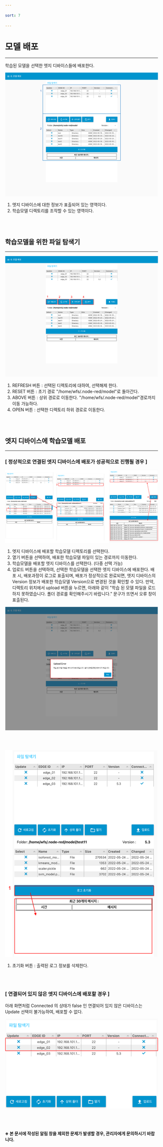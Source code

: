 ```yaml
---

sort: 7

---
```




# 모델 배포

---

학습된 모델을 선택한 엣지 디바이스들에 배포한다.<br/>

![main](images/8.1.main.png)

1. 엣지 디바이스에 대한 정보가 표출되어 있는 영역이다.
2. 학습모델 디렉토리를 조작할 수 있는 영역이다.

<br/><br/>

## 학습모델을 위한 파일 탐색기

---

![directory_button](images/8.2.directory_button.png)
1. REFRESH 버튼 : 선택된 디렉토리에 대하여, 선택해제 한다. 
2. RESET 버튼 : 초기 경로 "/home/wfs/.node-red/model"로 돌아간다.
3. ABOVE 버튼 : 상위 경로로 이동한다. "/home/wfs/.node-red/model"경로까지 이동 가능하다. 
4. OPEN 버튼 : 선택한 디렉토리 하위 경로로 이동한다.

<br/><br/>

## 엣지 디바이스에 학습모델 배포

---

### [ 정상적으로 연결된 엣지 디바이스에 배포가 성공적으로 진행될 경우 ]

![distribution](images/8.3.distribution.png)

1. 엣지 디바이스에 배포할 학습모델 디렉토리를 선택한다.
2. 열기 버튼을 선택하여, 배포한 학습모델 파일이 있는 경로까지 이동한다. 
3. 학습모델을 배포할 엣지 디바이스를 선택한다. (다중 선택 가능)
4. 업로드 버튼을 선택하여, 선택한 학습모델을 선택한 엣지 디바이스에 배포한다. 배포 시, 배포과정이 로그로 표출되며, 배포가 정상적으로 완료되면, 엣지 디바이스의 Version 정보가 배포한 학습모델 Version으로 변경된 것을 확인할 수 있다. 만약, 디렉토리 위치에서 upload 버튼을 누르면, 아래와 같이 "학습 된 모델 파일을 로드하지 못하였습니다. 폴더 경로를 확인해주시기 바랍니다." 문구가 뜨면서 오류 창이 표출된다.<br/>

![cantupload](images/8.6.cantupload.png)

<br/><br/>

![clearlog](images/8.4.clearlog.png)

1. 초기화 버튼 : 출력된 로그 정보를 삭제한다.

<br/><br/>

### [ 연결되어 있지 않은 엣지 디바이스에 배포할 경우 ]

아래 화면처럼 Connected 의 상태가 false 인 연결되어 있지 않은 디바이스는 Update 선택이 불가능하여, 배포할 수 없다.<br/>

![disconnecteddevice](images/8.5.disconnecteddevice.png)

<br/><br/>

#### ※ 본 문서에 작성된 알림 창을 제외한 문제가 발생할 경우, 관리자에게 문의하시기 바랍니다.
